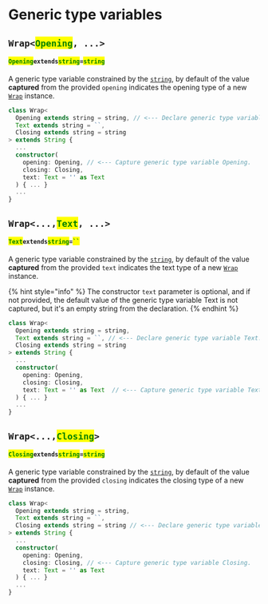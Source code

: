 # Generic type variables

## `Wrap<`<mark style="color:green;">`Opening`</mark>`, ...>` <a href="#wrap-opening" id="wrap-opening"></a>

#### <mark style="color:green;">`Opening`</mark>`extends`<mark style="color:green;">`string`</mark>`=`<mark style="color:green;">`string`</mark>

​A generic type variable constrained by the [`string`](https://developer.mozilla.org/en-US/docs/Web/JavaScript/Reference/Global\_Objects/String), by default of the value **captured** from the provided `opening` indicates the opening type of a new [`Wrap`](info/) instance.

```typescript
class Wrap<
  Opening extends string = string, // <--- Declare generic type variable Opening.
  Text extends string = ``,
  Closing extends string = string
> extends String {
  ...
  constructor(
    opening: Opening, // <--- Capture generic type variable Opening.
    closing: Closing,
    text: Text = '' as Text
  ) { ... }
  ...
}
```

## `Wrap<...,`<mark style="color:green;">`Text`</mark>`, ...>`

#### <mark style="color:green;">`Text`</mark>`extends`<mark style="color:green;">`string`</mark>`=`<mark style="color:green;">` `` `</mark>

​A generic type variable constrained by the [`string`](https://developer.mozilla.org/en-US/docs/Web/JavaScript/Reference/Global\_Objects/String), by default of the value **captured** from the provided `text` indicates the text type of a new [`Wrap`](info/) instance.

{% hint style="info" %}
The constructor `text` parameter is optional, and if not provided, the default value of the generic type variable Text is not captured, but it's an empty string from the declaration.
{% endhint %}

```typescript
class Wrap<
  Opening extends string = string,
  Text extends string = ``, // <--- Declare generic type variable Text.
  Closing extends string = string
> extends String {
  ...
  constructor(
    opening: Opening,
    closing: Closing,
    text: Text = '' as Text  // <--- Capture generic type variable Text.
  ) { ... }
  ...
}
```

## `Wrap<...,`<mark style="color:green;">`Closing`</mark>`>` <a href="#wrap-closing" id="wrap-closing"></a>

#### <mark style="color:green;">`Closing`</mark>`extends`<mark style="color:green;">`string`</mark>`=`<mark style="color:green;">`string`</mark>

​A generic type variable constrained by the [`string`](https://developer.mozilla.org/en-US/docs/Web/JavaScript/Reference/Global\_Objects/String), by default of the value **captured** from the provided `closing` indicates the closing type of a new [`Wrap`](info/) instance.

```typescript
class Wrap<
  Opening extends string = string,
  Text extends string = ``,
  Closing extends string = string // <--- Declare generic type variable Closing.
> extends String {
  ...
  constructor(
    opening: Opening,
    closing: Closing, // <--- Capture generic type variable Closing.
    text: Text = '' as Text
  ) { ... }
  ...
}
```
